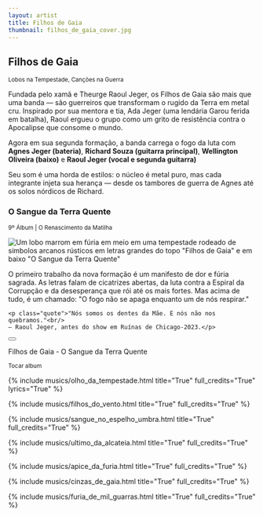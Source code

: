 ```yaml
---
layout: artist
title: Filhos de Gaia
thumbnail: filhos_de_gaia_cover.jpg
---
```


## Filhos de Gaia

<small>Lobos na Tempestade, Canções na Guerra</small>

Fundada pelo xamã e Theurge Raoul Jeger, os Filhos de Gaia são mais que uma banda — são guerreiros que transformam o rugido da Terra em metal cru. Inspirado por sua mentora e tia, Ada Jeger (uma lendária Garou ferida em batalha), Raoul ergueu o grupo como um grito de resistência contra o Apocalipse que consome o mundo.

Agora em sua segunda formação, a banda carrega o fogo da luta com **Agnes Jeger (bateria)**, **Richard Souza (guitarra principal)**, **Wellington Oliveira (baixo)** e **Raoul Jeger (vocal e segunda guitarra)**

Seu som é uma horda de estilos: o núcleo é metal puro, mas cada integrante injeta sua herança — desde os tambores de guerra de Agnes até os solos nórdicos de Richard.

### O Sangue da Terra Quente

<small>9º Álbum | O Renascimento da Matilha</small>

<div class="album">
  <div class="cover">
    <img
      src="{{ site.baseurl }}/images/filhos_de_gaia_cover_feature.jpg"
      alt='Um lobo marrom em fúria em meio em uma tempestade rodeado de símbolos arcanos rústicos em letras grandes do topo "Filhos de Gaia" e em baixo "O Sangue da Terra Quente"'
    />
  </div>

  <div class="description">
    <p>O primeiro trabalho da nova formação é um manifesto de dor e fúria sagrada. As letras falam de cicatrizes abertas, da luta contra a Espiral da Corrupção e da desesperança que rói até os mais fortes. Mas acima de tudo, é um chamado: "O fogo não se apaga enquanto um de nós respirar."</p>

    <p class="quote">"Nós somos os dentes da Mãe. E nós não nos quebramos."<br/>
    — Raoul Jeger, antes do show em Ruínas de Chicago-2023.</p>

  </div>
</div>

<div class="playAll">
  <button onclick="playAudios()">
    <div class="arrow-right"></div>
  </button>
  <div class="summary">
    <p>Filhos de Gaia - O Sangue da Terra Quente</p>
    <small>Tocar album</small>
  </div>
</div>

{% include musics/olho_da_tempestade.html title="True" full_credits="True" lyrics="True" %}

{% include musics/filhos_do_vento.html title="True" full_credits="True" %}

{% include musics/sangue_no_espelho_umbra.html title="True" full_credits="True" %}

{% include musics/ultimo_da_alcateia.html title="True" full_credits="True" %}

{% include musics/apice_da_furia.html title="True" full_credits="True" %}

{% include musics/cinzas_de_gaia.html title="True" full_credits="True" %}

{% include musics/furia_de_mil_guarras.html title="True" full_credits="True" %}
